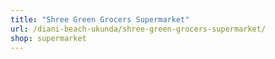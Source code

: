 ```yaml
---
title: "Shree Green Grocers Supermarket"
url: /diani-beach-ukunda/shree-green-grocers-supermarket/
shop: supermarket
---
```


